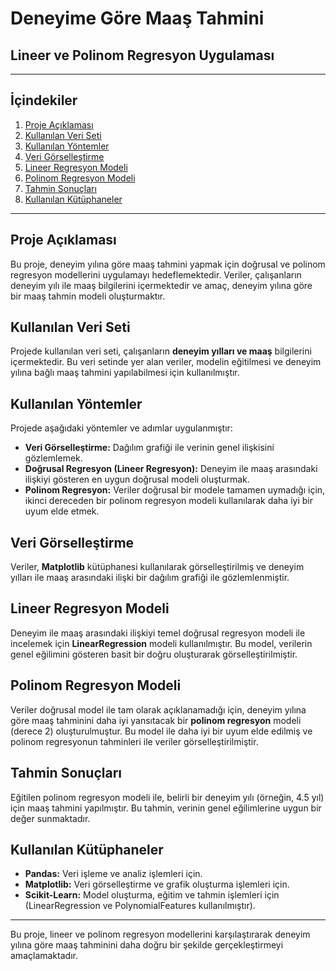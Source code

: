 # Deneyime Göre Maaş Tahmini 

## Lineer ve Polinom Regresyon Uygulaması

---

## İçindekiler
1. [Proje Açıklaması](#proje-açıklaması)
2. [Kullanılan Veri Seti](#kullanılan-veri-seti)
3. [Kullanılan Yöntemler](#kullanılan-yöntemler)
4. [Veri Görselleştirme](#veri-görselleştirme)
5. [Lineer Regresyon Modeli](#lineer-regresyon-modeli)
6. [Polinom Regresyon Modeli](#polinom-regresyon-modeli)
7. [Tahmin Sonuçları](#tahmin-sonuçları)
8. [Kullanılan Kütüphaneler](#kullanılan-kütüphaneler)

---

## Proje Açıklaması
Bu proje, deneyim yılına göre maaş tahmini yapmak için doğrusal ve polinom regresyon modellerini uygulamayı hedeflemektedir. Veriler, çalışanların deneyim yılı ile maaş bilgilerini içermektedir ve amaç, deneyim yılına göre bir maaş tahmin modeli oluşturmaktır.

## Kullanılan Veri Seti
Projede kullanılan veri seti, çalışanların **deneyim yılları ve maaş** bilgilerini içermektedir. Bu veri setinde yer alan veriler, modelin eğitilmesi ve deneyim yılına bağlı maaş tahmini yapılabilmesi için kullanılmıştır.

## Kullanılan Yöntemler
Projede aşağıdaki yöntemler ve adımlar uygulanmıştır:
- **Veri Görselleştirme:** Dağılım grafiği ile verinin genel ilişkisini gözlemlemek.
- **Doğrusal Regresyon (Lineer Regresyon):** Deneyim ile maaş arasındaki ilişkiyi gösteren en uygun doğrusal modeli oluşturmak.
- **Polinom Regresyon:** Veriler doğrusal bir modele tamamen uymadığı için, ikinci dereceden bir polinom regresyon modeli kullanılarak daha iyi bir uyum elde etmek.

## Veri Görselleştirme
Veriler, **Matplotlib** kütüphanesi kullanılarak görselleştirilmiş ve deneyim yılları ile maaş arasındaki ilişki bir dağılım grafiği ile gözlemlenmiştir.

## Lineer Regresyon Modeli
Deneyim ile maaş arasındaki ilişkiyi temel doğrusal regresyon modeli ile incelemek için **LinearRegression** modeli kullanılmıştır. Bu model, verilerin genel eğilimini gösteren basit bir doğru oluşturarak görselleştirilmiştir.

## Polinom Regresyon Modeli
Veriler doğrusal model ile tam olarak açıklanamadığı için, deneyim yılına göre maaş tahminini daha iyi yansıtacak bir **polinom regresyon** modeli (derece 2) oluşturulmuştur. Bu model ile daha iyi bir uyum elde edilmiş ve polinom regresyonun tahminleri ile veriler görselleştirilmiştir.

## Tahmin Sonuçları
Eğitilen polinom regresyon modeli ile, belirli bir deneyim yılı (örneğin, 4.5 yıl) için maaş tahmini yapılmıştır. Bu tahmin, verinin genel eğilimlerine uygun bir değer sunmaktadır.

## Kullanılan Kütüphaneler
- **Pandas:** Veri işleme ve analiz işlemleri için.
- **Matplotlib:** Veri görselleştirme ve grafik oluşturma işlemleri için.
- **Scikit-Learn:** Model oluşturma, eğitim ve tahmin işlemleri için (LinearRegression ve PolynomialFeatures kullanılmıştır).

--- 

Bu proje, lineer ve polinom regresyon modellerini karşılaştırarak deneyim yılına göre maaş tahminini daha doğru bir şekilde gerçekleştirmeyi amaçlamaktadır.
